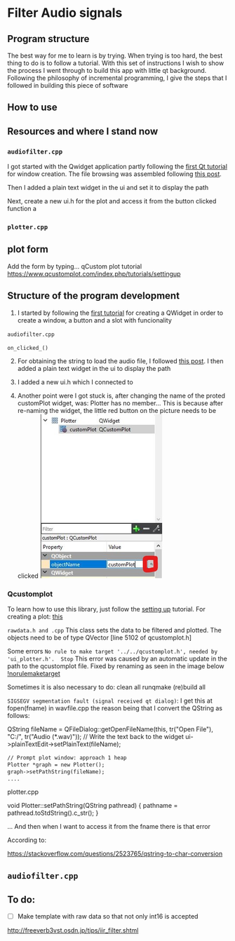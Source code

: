 # Filter Audio signals

## Program structure
The best way for me to learn is by trying. When trying is too hard, the best thing to do is to follow a tutorial. With this set of instructions I wish to show the process I went through to build this app with little qt background. Following the philosophy of incremental programming, I give the steps that I followed in building this piece of software

## How to use


## Resources and where I stand now 


### `audiofilter.cpp`

I got started with the Qwidget application partly following the [first Qt tutorial](https://doc.qt.io/qtcreator/creator-writing-program.html) for window creation. The file browsing was assembled following [this post](https://stackoverflow.com/questions/5602798/how-to-launch-a-file-browser-in-a-qt-application). 


Then I added a plain text widget in the ui and set it to display the path

Next, create a new ui.h for the plot and access it from the button clicked function
a

### `plotter.cpp`

## plot form
Add the form by typing...
qCustom plot tutorial
https://www.qcustomplot.com/index.php/tutorials/settingup

## Structure of the program development

1. I started by following the [first tutorial](https://doc.qt.io/qtcreator/creator-writing-program.html) for creating a QWidget in order to create a window, a button and a slot with funcionality 

`audiofilter.cpp`

`on_clicked_()` 


2. For obtaining the string to load the audio file, I followed [this post](https://stackoverflow.com/questions/5602798/how-to-launch-a-file-browser-in-a-qt-application). I then added a plain text widget in the ui to display the path
3. I added a new ui.h which I connected to 

4. Another point were I got stuck is, after changing the name of the proted customPlot widget, was: Plotter has no member...
This is because after re-naming the widget, the little red button on the picture needs to be clicked
![err2](/images/error_2.jpg)

### Qcustomplot
To learn how to use this library, just follow the [setting up](https://www.qcustomplot.com/index.php/tutorials/settingup) tutorial. For creating a plot: [this](https://www.qcustomplot.com/index.php/tutorials/basicplotting)

`rawdata.h and .cpp`
This class sets the data to be filtered and plotted. The objects need to be of type QVector [line 5102 of qcustomplot.h]





Some errors 
`No rule to make target '../../qcustomplot.h', needed by 'ui_plotter.h'.  Stop` This error was caused by an automatic update in the path to the qcustomplot file. Fixed by renaming as seen in the image below
[!norulemaketarget](/images/err_no_rule_to_make_target.jpg)

Sometimes it is also necessary to do: clean all runqmake (re)build all

`SIGSEGV segmentation fault (signal received qt dialog)`: I get this at fopen(fname) in wavfile.cpp the reason being that I convert the QString as follows: 

QString fileName = QFileDialog::getOpenFileName(this, tr("Open File"),
                                                    "C:/",
                                                    tr("Audio (*.wav)"));
    // Write the text back to the widget
    ui->plainTextEdit->setPlainText(fileName);

    // Prompt plot window: approach 1 heap
    Plotter *graph = new Plotter();
    graph->setPathString(fileName);
    ....

plotter.cpp

void Plotter::setPathString(QString pathread)
{
    pathname = pathread.toStdString().c_str();
}

...
And then when I want to access it from the fname there is that error

According to:

https://stackoverflow.com/questions/2523765/qstring-to-char-conversion


## `audiofilter.cpp`



## To do:
- [ ] Make template with raw data so that not only int16 is accepted


http://freeverb3vst.osdn.jp/tips/iir_filter.shtml

